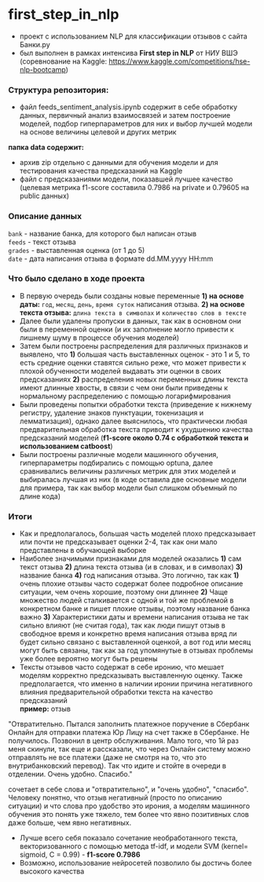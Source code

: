 # first_step_in_nlp
- проект с использованием NLP для классификации отзывов с сайта Банки.ру
- был выполнен в рамках интенсива **First step in NLP** от НИУ ВШЭ (соревнование на Kaggle: https://www.kaggle.com/competitions/hse-nlp-bootcamp)

### Структура репозитория:
- файл feeds_sentiment_analysis.ipynb содержит в себе обработку данных, первичный анализ взаимосвязей и затем построение моделей, подбор гиперпараметров для них и выбор лучшей модели на основе величины целевой и других метрик

**папка data содержит:**
- архив zip отдельно с данными для обучения модели и для тестирования качества предсказаний на Kaggle
- файл с предсказаниями модели, показавшей лучшее качество (целевая метрика f1-score составила 0.7986 на private и 0.79605 на public данных)

### Описание данных
`bank` - название банка, для которого был написан отзыв  
`feeds` - текст отзыва  
`grades` - выставленная оценка (от 1 до 5)  
`date` - дата написания отзыва в формате dd.MM.yyyy HH:mm  

### Что было сделано в ходе проекта
- В первую очередь были созданы новые переменные **1) на основе даты:** `год`, `месяц`, `день`, `время суток` написания отзыва. **2) на основе текста отзыва:**  `длина текста в символах` и `количество слов в тексте`
- Далее были удалены пропуски в данных, так как в основном они были в переменной оценки (и их заполнение могло привести к лишнему шуму в процессе обучения моделей)
- Затем были построены распределения для различных признаков и выявлено, что **1)** большая часть выставленных оценок - это 1 и 5, то есть средние оценки ставятся сильно реже, что может привести к плохой обученности моделей выдавать эти оценки в своих предсказаниях **2)** распределения новых переменных длины текста имеют длинные хвосты, в связи с чем они были приведены к нормальному распределению с помощью логарифмирования
- Были проведены попытки обработки текста (приведение к нижнему регистру, удаление знаков пунктуации, токенизация и лемматизация), однако далее выяснилось, что практически любая предварительная обработка текста приводит к ухудшению качества предсказаний моделей (**f1-score около 0.74 с обработкой текста и использованием catboost**)
- Были построены различные модели машинного обучения, гиперпараметры подбирались с помощью optuna, далее сравнивались величины различных метрик для этих моделей и выбиралась лучшая из них (в коде оставила две основные модели для примера, так как выбор модели был слишком объемный по длине кода)

### Итоги
- Как и предполагалось, большая часть моделей плохо предсказывает или почти не предсказывает оценки 2-4, так как они мало представлены в обучающей выборке
- Наиболее значимыми признаками для моделей оказались **1)** сам текст отзыва **2)** длина текста отзыва (и в словах, и в символах) **3)** название банка **4)** год написания отзыва. Это логично, так как **1)** очень плохие отзывы часто содержат более подробное описание ситуации, чем очень хорошие, поэтому они длиннее **2)** Чаще множество людей сталкивается с одной и той же проблемой в конкретном банке и пишет плохие отзывы, поэтому название банка важно **3)** Характеристики даты и времени написания отзыва не так сильно влияют (не считая года), так как люди пишут отзыв в свободное время и конкретно время написания отзыва вряд ли будет сильно связано с выставленной оценкой, а вот год или месяц могут быть связаны, так как за год упомянутые в отзывах проблемы уже более вероятно могут быть решены
- Тексты отзывов часто содержат в себе иронию, что мешает моделям корректно предсказывать выставленную оценку. Также предполагается, что именно в наличии иронии причина негативного влияния предварительной обработки текста на качество предсказаний  
**пример:**  отзыв  

"Отвратительно. Пытался заполнить платежное поручение в Сбербанк Онлайн для отправки платежа Юр Лицу на счет также в Сбербанке. Не получилось. Позвонил в центр обслуживания. Мало того, что 1й раз меня скинули, так еще и рассказали, что через Онлайн систему можно отправлять не все платежи (даже не смотря на то, что это внутрибанковский перевод). Так что идите и стойте в очереди в отделении. Очень удобно. Спасибо."  

сочетает в себе слова и "отвратительно", и "очень удобно", "спасибо". Человеку понятно, что отзыв негативный (просто по описанию ситуации) и что слова про удобство это ирония, а моделям машинного обучения это понять уже тяжело, тем более что явно позитивных слов даже больше, чем явно негативных.

- Лучше всего себя показало сочетание необработанного текста, векторизованного с помощью метода tf-idf, и модели SVM (kernel= sigmoid, C = 0.99) - **f1-score 0.7986**
- Возможно, использование нейросетей позволило бы достичь более высокого качества
